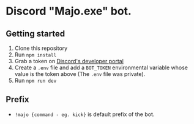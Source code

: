 ﻿# Discord "Majo.exe" bot.

## Getting started

1. Clone this repository
2. Run `npm install`
3. Grab a token on [Discord's developer portal](https://discordapp.com/developers/applications)
4. Create a `.env` file and add a `BOT_TOKEN` environmental variable whose value is the token above (The `.env` file was private).
5. Run `npm run dev`

## Prefix

- `!majo {command - eg. kick}` is default prefix of the bot.